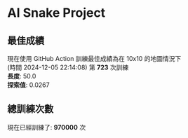 
# AI Snake Project

## **最佳成績**

































































































































































































































































































現在使用 GitHub Action 訓練最佳成績為在 10x10 的地圖情況下  
(時間 2024-12-05 22:14:08) 第 **723** 次訓練  
**長度**: 50.0  
**探索值**: 0.0267



































































































































































































































































































































































































































































































































































































## 總訓練次數
現在已經訓練了: **970000** 次
